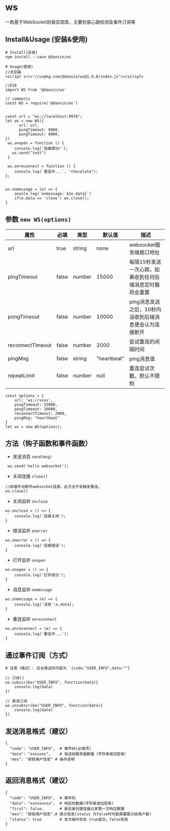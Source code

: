 
# ws

一款基于WebSocket封装实现库，主要封装心跳检测及事件订阅等

## Install&Usage (安装&使用)

```
# Install(安装)
npm install --save @daoxin/ws

# Usage(使用)
//浏览器
<script src="//unpkg.com/@daoxin/ws@1.0.0/index.js"></script>

//ES6
import WS from '@daoxin/ws'

// commonjs
const WS = require('@daoxin/ws')


const url = "ws://localhost:9970";
let ws = new WS({
      url: url,
      pingTimeout: 8000,
      pongTimeout: 8000,
})
 ws.onopen = function () {
    console.log('连接成功!');
   ws.send("test")
 }

 ws.onreconnect = function () {
    console.log(`重连中...`, "chocolate");
};


ws.onmessage = (e) => {
    onsole.log(`onmessage: ${e.data}`)
    if(e.data == 'close') ws.close();
}
```


##  参数 `new WS(options)`


| 属性 | 必填 | 类型 | 默认值 | 描述 |
| ------ | ------ | ------ | ------ | ------ |
| url | true | string | none | websocket服务端接口地址 |
| pingTimeout | false | number | 15000 | 每隔15秒发送一次心跳，如果收到任何后端消息定时器将会重置 |
| pongTimeout | false | number | 10000 | ping消息发送之后，10秒内没收到后端消息便会认为连接断开 |
| reconnectTimeout | false | number | 2000 | 尝试重连的间隔时间 |
| pingMsg | false | string | "heartbeat" | ping消息值 |
| repeatLimit | false | number | null | 重连尝试次数。默认不限制 |

```
const options = {
    url: 'ws://xxxx',
    pingTimeout: 15000, 
    pongTimeout: 10000, 
    reconnectTimeout: 2000,
    pingMsg: "heartbeat"
}
let ws = new WS(options);
```

## 方法（钩子函数和事件函数）

* 发送消息 `send(msg)`

```
 ws.send('hello websocket');
```

* 关闭连接 `close()`
```
//前端手动断开websocket连接，此方法不会触发重连。
ws.close()
```

* 关闭监听 `onclose`
```
ws.onclose = () => {
    console.log('连接关闭');
}
```

* 错误监听 `onerror`
```
ws.onerror = () => {
    console.log('连接错误');
}
```

* 打开监听 `onopen`
```
ws.onopen = () => {
    console.log('打开成功');
}
```

* 消息监听 `onmessage`
```
ws.onmessage = (e) => {
    console.log('消息':e.data);
}
```

* 重连监听 `onreconnect`
```
ws.onreconnect = (e) => {
    console.log('重连中...');
}
```

## 通过事件订阅（方式）

```
# 注意（格式）： 后台推送的内容为  {code:"USER_INFO",data:""}

// 订阅()
ws.subscribe("USER_INFO", function(data){
    console.log(data)
})

// 取消订阅
ws.unsubscribe("USER_INFO", function(data){
    console.log(data)
})
```

## 发送消息格式（建议）
```
{
  "code": "USER_INFO",  # 事件码(必填项)
  "data": "xxxxxxx",    # 发送给服务器数据（字符串或加密串）
  "mes": "获取用户信息" # 操作说明
}
```

## 返回消息格式（建议）
```
{
  "code": "USER_INFO",  # 事件码
  "data": "xxxxxxxxx",  # 响应的数据(字符串或加密串)
  "first": false,       # 是否是创建连接以来第一次响应数据
  "mes": "获取用户信息",# 提示信息(status 为false时可能需要展示给用户看)
  "status": true        # 本次操作状态 true成功，false失败
}
```

